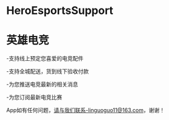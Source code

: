 # HeroEsportsSupport
# 英雄电竞

-支持线上预定您喜爱的电竞配件

-支持全城配送，货到线下验收付款

-为您推送电竞最新的相关消息

-为您订阅最新电竞比赛

App如有任何问题，请与我们联系-linguoguo11@163.com，谢谢！
